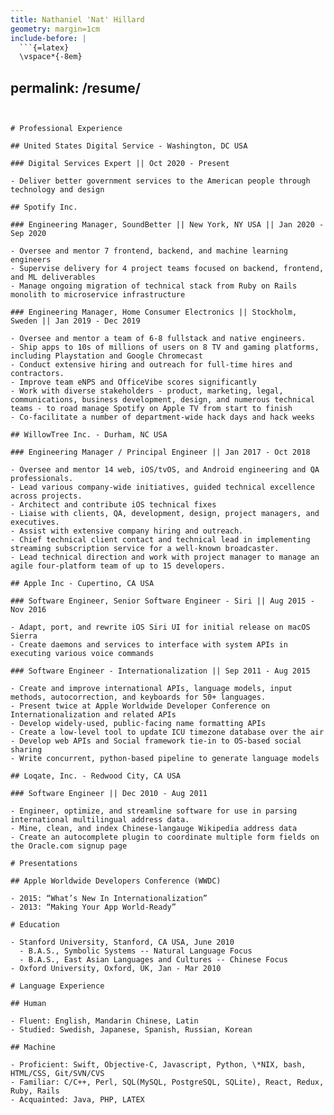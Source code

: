```yaml
---
title: Nathaniel 'Nat' Hillard
geometry: margin=1cm
include-before: |
  ```{=latex}
  \vspace*{-8em}
  ```
permalink: /resume/
---
```


# Professional Experience

## United States Digital Service - Washington, DC USA

### Digital Services Expert || Oct 2020 - Present

- Deliver better government services to the American people through technology and design

## Spotify Inc.

### Engineering Manager, SoundBetter || New York, NY USA || Jan 2020 - Sep 2020

- Oversee and mentor 7 frontend, backend, and machine learning engineers
- Supervise delivery for 4 project teams focused on backend, frontend, and ML deliverables
- Manage ongoing migration of technical stack from Ruby on Rails monolith to microservice infrastructure

### Engineering Manager, Home Consumer Electronics || Stockholm, Sweden || Jan 2019 - Dec 2019

- Oversee and mentor a team of 6-8 fullstack and native engineers.
- Ship apps to 10s of millions of users on 8 TV and gaming platforms, including Playstation and Google Chromecast
- Conduct extensive hiring and outreach for full-time hires and contractors.
- Improve team eNPS and OfficeVibe scores significantly
- Work with diverse stakeholders - product, marketing, legal, communications, business development, design, and numerous technical teams - to road manage Spotify on Apple TV from start to finish
- Co-facilitate a number of department-wide hack days and hack weeks

## WillowTree Inc. - Durham, NC USA

### Engineering Manager / Principal Engineer || Jan 2017 - Oct 2018

- Oversee and mentor 14 web, iOS/tvOS, and Android engineering and QA professionals.
- Lead various company-wide initiatives, guided technical excellence across projects.
- Architect and contribute iOS technical fixes
- Liaise with clients, QA, development, design, project managers, and executives.
- Assist with extensive company hiring and outreach.
- Chief technical client contact and technical lead in implementing streaming subscription service for a well-known broadcaster.
- Lead technical direction and work with project manager to manage an agile four-platform team of up to 15 developers.

## Apple Inc - Cupertino, CA USA

### Software Engineer, Senior Software Engineer - Siri || Aug 2015 - Nov 2016

- Adapt, port, and rewrite iOS Siri UI for initial release on macOS Sierra
- Create daemons and services to interface with system APIs in executing various voice commands

### Software Engineer - Internationalization || Sep 2011 - Aug 2015

- Create and improve international APIs, language models, input methods, autocorrection, and keyboards for 50+ languages.
- Present twice at Apple Worldwide Developer Conference on Internationalization and related APIs
- Develop widely-used, public-facing name formatting APIs
- Create a low-level tool to update ICU timezone database over the air
- Develop web APIs and Social framework tie-in to OS-based social sharing
- Write concurrent, python-based pipeline to generate language models

## Loqate, Inc. - Redwood City, CA USA

### Software Engineer || Dec 2010 - Aug 2011

- Engineer, optimize, and streamline software for use in parsing international multilingual address data.
- Mine, clean, and index Chinese-langauge Wikipedia address data
- Create an autocomplete plugin to coordinate multiple form fields on the Oracle.com signup page

# Presentations

## Apple Worldwide Developers Conference (WWDC)

- 2015: “What’s New In Internationalization”
- 2013: “Making Your App World-Ready”

# Education

- Stanford University, Stanford, CA USA, June 2010
  - B.A.S., Symbolic Systems -- Natural Language Focus
  - B.A.S., East Asian Languages and Cultures -- Chinese Focus
- Oxford University, Oxford, UK, Jan - Mar 2010

# Language Experience

## Human

- Fluent: English, Mandarin Chinese, Latin
- Studied: Swedish, Japanese, Spanish, Russian, Korean

## Machine

- Proficient: Swift, Objective-C, Javascript, Python, \*NIX, bash, HTML/CSS, Git/SVN/CVS
- Familiar: C/C++, Perl, SQL(MySQL, PostgreSQL, SQLite), React, Redux, Ruby, Rails
- Acquainted: Java, PHP, LATEX
